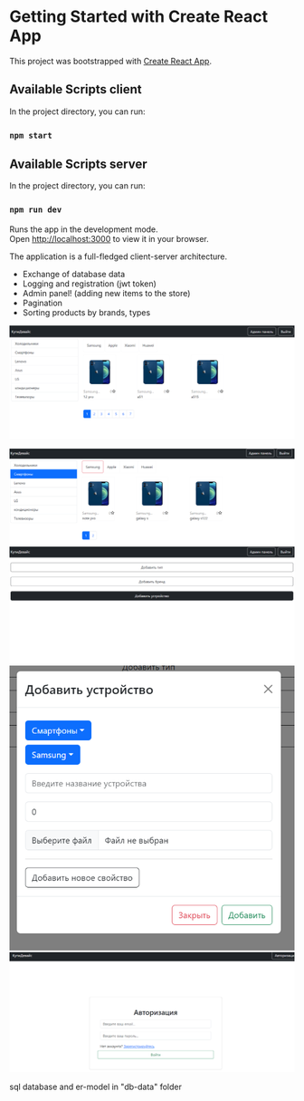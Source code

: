 # Getting Started with Create React App

This project was bootstrapped with [Create React App](https://github.com/facebook/create-react-app).

## Available Scripts client

In the project directory, you can run:

### `npm start`

## Available Scripts server

In the project directory, you can run:

### `npm run dev`

Runs the app in the development mode.\
Open [http://localhost:3000](http://localhost:3000) to view it in your browser.

The application is a full-fledged client-server architecture.
- Exchange of database data
- Logging and registration (jwt token)
- Admin panel! (adding new items to the store)
- Pagination
- Sorting products by brands, types

![img.png](client/img.png)

![img_1.png](client/img_1.png)
![img_2.png](client/img_2.png)
![img_3.png](client/img_3.png)
![img_4.png](client/img_4.png)

sql database and er-model in "db-data" folder